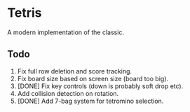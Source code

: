 # Tetris
A modern implementation of the classic.


## Todo
1. Fix full row deletion and score tracking.
2. Fix board size based on screen size (board too big).
3. [DONE] Fix key controls (down is probably soft drop etc).
4. Add collision detection on rotation.
5. [DONE] Add 7-bag system for tetromino selection.
